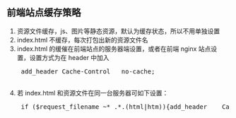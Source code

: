 ## 前端站点缓存策略

1. 资源文件缓存，js、图片等静态资源，默认为缓存状态，所以不用单独设置
2. index.html 不缓存，每次打包出新的资源文件名
3. index.html 的缓催在前端站点的服务器端设置，或者在前端 nginx 站点设置，设置方式为在 header 中加入
    <pre>
    add_header Cache-Control   no-cache;
    </pre>
4. 若 index.html 和资源文件在同一台服务器可如下设置：
    <pre>
    if ($request_filename ~* .*.(html|htm)){add_header    Cache-Control  no-cache;}
    </pre> 
